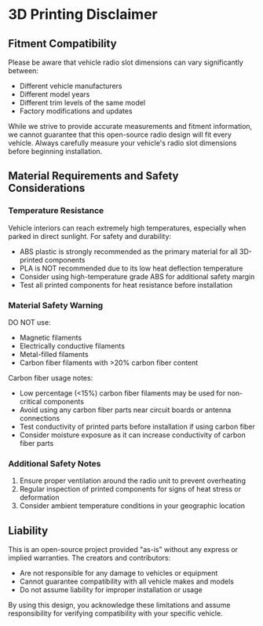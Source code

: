 # 3D Printing Disclaimer

## Fitment Compatibility

Please be aware that vehicle radio slot dimensions can vary significantly between:
- Different vehicle manufacturers
- Different model years
- Different trim levels of the same model
- Factory modifications and updates

While we strive to provide accurate measurements and fitment information, we cannot guarantee that this open-source radio design will fit every vehicle. Always carefully measure your vehicle's radio slot dimensions before beginning installation.

## Material Requirements and Safety Considerations

### Temperature Resistance

Vehicle interiors can reach extremely high temperatures, especially when parked in direct sunlight. For safety and durability:

- ABS plastic is strongly recommended as the primary material for all 3D-printed components
- PLA is NOT recommended due to its low heat deflection temperature
- Consider using high-temperature grade ABS for additional safety margin
- Test all printed components for heat resistance before installation

### Material Safety Warning

DO NOT use:
- Magnetic filaments
- Electrically conductive filaments
- Metal-filled filaments
- Carbon fiber filaments with >20% carbon fiber content

Carbon fiber usage notes:
- Low percentage (<15%) carbon fiber filaments may be used for non-critical components
- Avoid using any carbon fiber parts near circuit boards or antenna connections
- Test conductivity of printed parts before installation if using carbon fiber
- Consider moisture exposure as it can increase conductivity of carbon fiber parts

### Additional Safety Notes

1. Ensure proper ventilation around the radio unit to prevent overheating
2. Regular inspection of printed components for signs of heat stress or deformation
3. Consider ambient temperature conditions in your geographic location

## Liability

This is an open-source project provided "as-is" without any express or implied warranties. The creators and contributors:
- Are not responsible for any damage to vehicles or equipment
- Cannot guarantee compatibility with all vehicle makes and models
- Do not assume liability for improper installation or usage

By using this design, you acknowledge these limitations and assume responsibility for verifying compatibility with your specific vehicle.
```